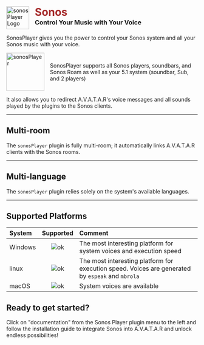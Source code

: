 <div style="display: flex; align-items: center;">
    <img src="../../core/plugins/sonosPlayer/documentation/img/sonosPlayer.png" alt="sonosPlayer Logo" style="width: 60px; margin-right: 15px; margin-top: 10px;">
    <div>
        <h1 style="margin: 0;color: brown;">Sonos</h1>
        <h3 style="margin: 0;">Control Your Music with Your Voice</h3>
    </div>
</div>

SonosPlayer gives you the power to control your Sonos system and all your Sonos music with your voice.

<div style="display: flex; align-items: center;">
    <img src="../../core/plugins/sonosPlayer/documentation/img/allPlayers.png" alt="sonosPlayer" style="width: 100px; margin-right: 15px;">
    <p style="margin: 0;">SonosPlayer supports all Sonos players, soundbars, and Sonos Roam as well as your 5.1 system (soundbar, Sub, and 2 players)</p>
</div>

It also allows you to redirect A.V.A.T.A.R's voice messages and all sounds played by the plugins to the Sonos clients.

---

## Multi-room

The `sonosPlayer` plugin is fully multi-room; it automatically links A.V.A.T.A.R clients with the Sonos rooms.

---

## Multi-language

The `sonosPlayer` plugin relies solely on the system's available languages.

---

## Supported Platforms

| System | Supported | Comment |
|:-------|:---------:|:--------|
| Windows | ![ok](../../core/plugins/sonosPlayer/documentation/img/ok.png) | The most interesting platform for system voices and execution speed |
| linux   | ![ok](../../core/plugins/sonosPlayer/documentation/img/ok.png) | The most interesting platform for execution speed. Voices are generated by `espeak` and `mbrola`|
| macOS | ![ok](../../core/plugins/sonosPlayer/documentation/img/ok.png)  | System voices are available |

## Ready to get started? 
Click on "documentation" from the Sonos Player plugin menu to the left and follow the installation guide to integrate Sonos into A.V.A.T.A.R and unlock endless possibilities!

<br><br><br>